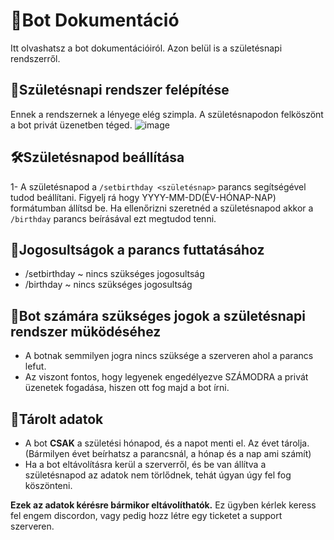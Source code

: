 # 📘Bot Dokumentáció <br>
Itt olvashatsz a bot dokumentációiról. Azon belül is a születésnapi rendszerről.<br>
## 🎉Születésnapi rendszer felépítése<br>
Ennek a rendszernek a lényege elég szimpla. A születésnapodon felköszönt a bot privát üzenetben téged. 
![image](https://github.com/user-attachments/assets/d5ef19ec-552e-48ee-9a7b-dea4391d2f2e) <br>
## 🛠Születésnapod beállítása
1- A születésnapod a `/setbirthday <születésnap>` parancs segítségével tudod beállítani. Figyelj rá hogy YYYY-MM-DD(ÉV-HÓNAP-NAP) formátumban állítsd be. Ha ellenőrizni szeretnéd a születésnapod akkor a `/birthday` parancs beírásával ezt megtudod tenni.
## 🔔Jogosultságok a parancs futtatásához
  - /setbirthday ~ nincs szükséges jogosultság
  - /birthday ~ nincs szükséges jogosultság

## 🤖Bot számára szükséges jogok a születésnapi rendszer müködéséhez
  - A botnak semmilyen jogra nincs szüksége a szerveren ahol a parancs lefut.
  - Az viszont fontos, hogy legyenek engedélyezve SZÁMODRA a privát üzenetek fogadása, hiszen ott fog majd a bot írni.

## 📁Tárolt adatok
  - A bot **CSAK** a születési hónapod, és a napot menti el. Az évet tárolja.(Bármilyen évet beírhatsz a parancsnál, a hónap és a nap ami számít)
  - Ha a bot eltávolításra kerül a szerverről, és be van állítva a születésnapod az adatok nem törlődnek, tehát úgyan úgy fel fog köszönteni.

**Ezek az adatok kérésre bármikor eltávolíthatók.** Ez ügyben kérlek keress fel engem discordon, vagy pedig hozz létre egy ticketet a support szerveren.
